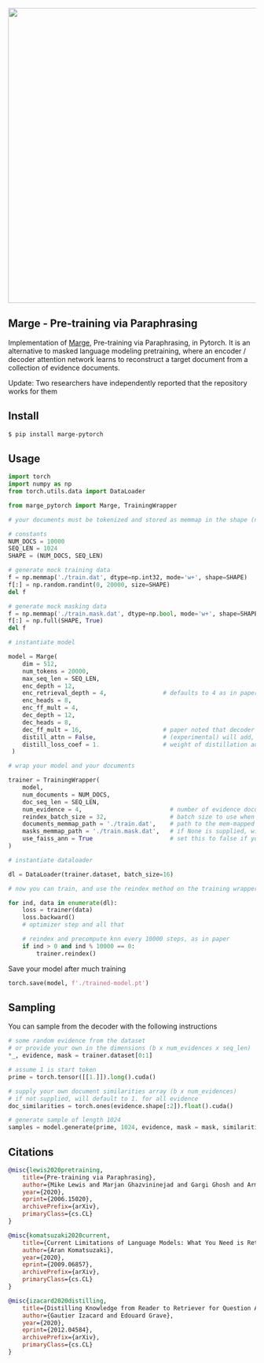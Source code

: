 <img src="./marge.png" width="600px"></img>

## Marge - Pre-training via Paraphrasing

Implementation of <a href="https://arxiv.org/abs/2006.15020">Marge</a>, Pre-training via Paraphrasing, in Pytorch. It is an alternative to masked language modeling pretraining, where an encoder / decoder attention network learns to reconstruct a target document from a collection of evidence documents.

Update: Two researchers have independently reported that the repository works for them

## Install

```bash
$ pip install marge-pytorch
```

## Usage

```python
import torch
import numpy as np
from torch.utils.data import DataLoader

from marge_pytorch import Marge, TrainingWrapper

# your documents must be tokenized and stored as memmap in the shape (num documents, seq length)

# constants
NUM_DOCS = 10000
SEQ_LEN = 1024
SHAPE = (NUM_DOCS, SEQ_LEN)

# generate mock training data
f = np.memmap('./train.dat', dtype=np.int32, mode='w+', shape=SHAPE)
f[:] = np.random.randint(0, 20000, size=SHAPE)
del f

# generate mock masking data
f = np.memmap('./train.mask.dat', dtype=np.bool, mode='w+', shape=SHAPE)
f[:] = np.full(SHAPE, True)
del f

# instantiate model

model = Marge(
    dim = 512,
    num_tokens = 20000,
    max_seq_len = SEQ_LEN,
    enc_depth = 12,
    enc_retrieval_depth = 4,                # defaults to 4 as in paper (take the CLS token after the 4th layer of the encoder)
    enc_heads = 8,
    enc_ff_mult = 4,
    dec_depth = 12,
    dec_heads = 8,
    dec_ff_mult = 16,                       # paper noted that decoder needs to have much bigger feed forward sizes
    distill_attn = False,                   # (experimental) will add, on top of the decoder loss, an auxiliary distillation loss as defined in https://arxiv.org/abs/2012.04584
    distill_loss_coef = 1.                  # weight of distillation auxilliary loss         
 )

# wrap your model and your documents

trainer = TrainingWrapper(
    model,
    num_documents = NUM_DOCS,
    doc_seq_len = SEQ_LEN,
    num_evidence = 4,                         # number of evidence documents to fetch per target document to construct
    reindex_batch_size = 32,                  # batch size to use when reindexing
    documents_memmap_path = './train.dat',    # path to the mem-mapped documents
    masks_memmap_path = './train.mask.dat',   # if None is supplied, will assume all tokens are visible
    use_faiss_ann = True                      # set this to false if you have a low number of documents, and approximate nearest neighbor is not needed
)

# instantiate dataloader

dl = DataLoader(trainer.dataset, batch_size=16)

# now you can train, and use the reindex method on the training wrapper at appropriate intervals

for ind, data in enumerate(dl):
    loss = trainer(data)
    loss.backward()
    # optimizer step and all that

    # reindex and precompute knn every 10000 steps, as in paper
    if ind > 0 and ind % 10000 == 0:
        trainer.reindex()
```

Save your model after much training

```python
torch.save(model, f'./trained-model.pt')
```

## Sampling

You can sample from the decoder with the following instructions

```python
# some random evidence from the dataset
# or provide your own in the dimensions (b x num_evidences x seq_len)
*_, evidence, mask = trainer.dataset[0:1]

# assume 1 is start token
prime = torch.tensor([[1.]]).long().cuda()

# supply your own document similarities array (b x num_evidences)
# if not supplied, will default to 1. for all evidence
doc_similarities = torch.ones(evidence.shape[:2]).float().cuda()

# generate sample of length 1024
samples = model.generate(prime, 1024, evidence, mask = mask, similarities = doc_similarities)
```

## Citations

```bibtex
@misc{lewis2020pretraining,
    title={Pre-training via Paraphrasing},
    author={Mike Lewis and Marjan Ghazvininejad and Gargi Ghosh and Armen Aghajanyan and Sida Wang and Luke Zettlemoyer},
    year={2020},
    eprint={2006.15020},
    archivePrefix={arXiv},
    primaryClass={cs.CL}
}
```

```bibtex
@misc{komatsuzaki2020current,
    title={Current Limitations of Language Models: What You Need is Retrieval},
    author={Aran Komatsuzaki},
    year={2020},
    eprint={2009.06857},
    archivePrefix={arXiv},
    primaryClass={cs.CL}
}
```

```bibtex
@misc{izacard2020distilling,
    title={Distilling Knowledge from Reader to Retriever for Question Answering},
    author={Gautier Izacard and Edouard Grave},
    year={2020},
    eprint={2012.04584},
    archivePrefix={arXiv},
    primaryClass={cs.CL}
}
```

